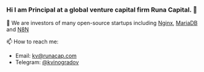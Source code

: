 ### Hi I am Principal at a global venture capital firm Runa Capital. 👋

🏢 We are investors of many open-source startups including [Nginx](https://nginx.com), [MariaDB](https://mariadb.com) and [N8N](https://n8n.io)

📫 How to reach me:
- Email: [kv@runacap.com](mailto:kv@runacap.com)
- Telegram: [@kvinogradov](https://t.me/kvinogradov)
